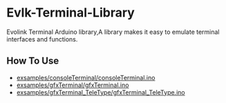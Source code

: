 # Evlk-Terminal-Library

Evolink Terminal Arduino library,A library makes it easy to emulate terminal interfaces and functions.

## How To Use

- [exsamples/consoleTerminal/consoleTerminal.ino](./exsamples/consoleTerminal/consoleTerminal.ino)
- [exsamples/gfxTerminal/gfxTerminal.ino](exsamples/gfxTerminal/gfxTerminal.ino)
- [exsamples/gfxTerminal_TeleType/gfxTerminal_TeleType.ino](exsamples/gfxTerminal_TeleType/gfxTerminal_TeleType.ino)
